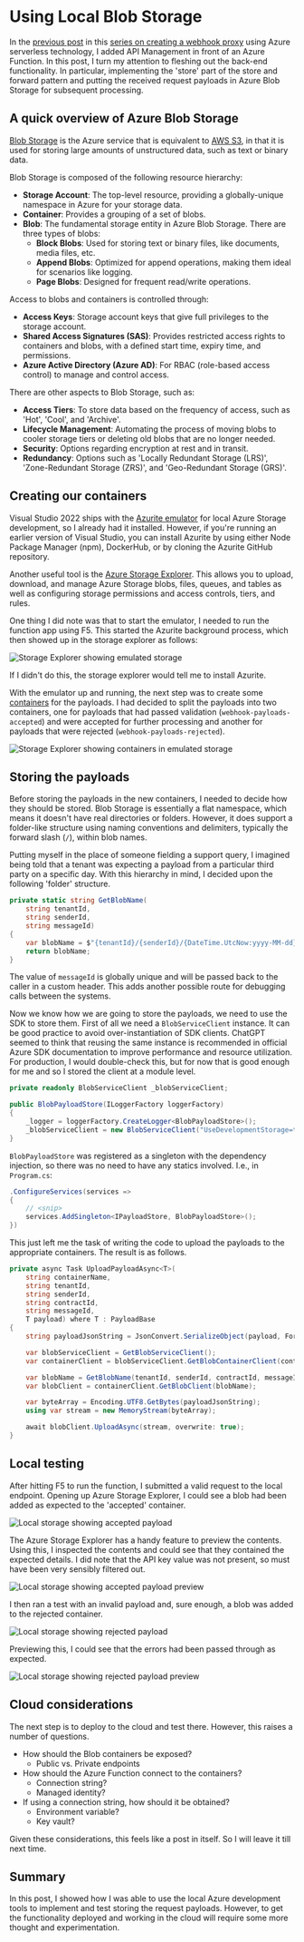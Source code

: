 # Using Local Blob Storage

In the [previous post](https://www.10printiamcool.com/exposing-an-azure-function-using-api-management) in this [series on creating a webhook proxy](https://www.10printiamcool.com/series/azure-serverless) using Azure serverless technology, I added API Management in front of an Azure Function. In this post, I turn my attention to fleshing out the back-end functionality. In particular, implementing the 'store' part of the store and forward pattern and putting the received request payloads in Azure Blob Storage for subsequent processing.

## A quick overview of Azure Blob Storage

[Blob Storage](https://learn.microsoft.com/en-us/azure/storage/blobs/storage-blobs-introduction) is the Azure service that is equivalent to [AWS S3](https://aws.amazon.com/s3/), in that it is used for storing large amounts of unstructured data, such as text or binary data.

Blob Storage is composed of the following resource hierarchy:

- **Storage Account**: The top-level resource, providing a globally-unique namespace in Azure for your storage data.
- **Container**: Provides a grouping of a set of blobs.
- **Blob**: The fundamental storage entity in Azure Blob Storage. There are three types of blobs:
  - **Block Blobs**: Used for storing text or binary files, like documents, media files, etc.
  - **Append Blobs**: Optimized for append operations, making them ideal for scenarios like logging.
  - **Page Blobs**: Designed for frequent read/write operations.

Access to blobs and containers is controlled through:

- **Access Keys**: Storage account keys that give full privileges to the storage account.
- **Shared Access Signatures (SAS)**: Provides restricted access rights to containers and blobs, with a defined start time, expiry time, and permissions.
- **Azure Active Directory (Azure AD)**: For RBAC (role-based access control) to manage and control access.

There are other aspects to Blob Storage, such as:

- **Access Tiers**: To store data based on the frequency of access, such as 'Hot', 'Cool', and 'Archive'.
- **Lifecycle Management**: Automating the process of moving blobs to cooler storage tiers or deleting old blobs that are no longer needed.
- **Security**: Options regarding encryption at rest and in transit.
- **Redundancy**: Options such as 'Locally Redundant Storage (LRS)', 'Zone-Redundant Storage (ZRS)', and 'Geo-Redundant Storage (GRS)'.

## Creating our containers

Visual Studio 2022 ships with the [Azurite emulator](https://learn.microsoft.com/en-us/azure/storage/common/storage-use-azurite?tabs=visual-studio%2Cblob-storage) for local Azure Storage development, so I already had it installed. However, if you're running an earlier version of Visual Studio, you can install Azurite by using either Node Package Manager (npm), DockerHub, or by cloning the Azurite GitHub repository.

Another useful tool is the [Azure Storage Explorer](https://azure.microsoft.com/en-us/products/storage/storage-explorer/). This allows you to upload, download, and manage Azure Storage blobs, files, queues, and tables as well as configuring storage permissions and access controls, tiers, and rules.

One thing I did note was that to start the emulator, I needed to run the function app using F5. This started the Azurite background process, which then showed up in the storage explorer as follows:

![Storage Explorer showing emulated storage](https://github.com/andybalham/blog-source-code/blob/master/blog-posts/images/serverless-azure-04-blob-storage/010-storage-viewer-emulated.png?raw=true)

If I didn't do this, the storage explorer would tell me to install Azurite.

With the emulator up and running, the next step was to create some [containers](https://learn.microsoft.com/en-us/azure/storage/blobs/storage-blobs-introduction#containers) for the payloads. I had decided to split the payloads into two containers, one for payloads that had passed validation (`webhook-payloads-accepted`) and were accepted for further processing and another for payloads that were rejected (`webhook-payloads-rejected`).

![Storage Explorer showing containers in emulated storage](https://github.com/andybalham/blog-source-code/blob/master/blog-posts/images/serverless-azure-04-blob-storage/020-storage-viewer-emulated-containers.png?raw=true)

## Storing the payloads

Before storing the payloads in the new containers, I needed to decide how they should be stored. Blob Storage is essentially a flat namespace, which means it doesn't have real directories or folders. However, it does support a folder-like structure using naming conventions and delimiters, typically the forward slash (`/`), within blob names.

Putting myself in the place of someone fielding a support query, I imagined being told that a tenant was expecting a payload from a particular third party on a specific day. With this hierarchy in mind, I decided upon the following 'folder' structure.

```csharp
private static string GetBlobName(
    string tenantId,
    string senderId,
    string messageId)
{
    var blobName = $"{tenantId}/{senderId}/{DateTime.UtcNow:yyyy-MM-dd}/{messageId}.json";
    return blobName;
}
```

The value of `messageId` is globally unique and will be passed back to the caller in a custom header. This adds another possible route for debugging calls between the systems.

Now we know how we are going to store the payloads, we need to use the SDK to store them. First of all we need a `BlobServiceClient` instance. It can be good practice to avoid over-instantiation of SDK clients. ChatGPT seemed to think that reusing the same instance is recommended in official Azure SDK documentation to improve performance and resource utilization. For production, I would double-check this, but for now that is good enough for me and so I stored the client at a module level.

```csharp
private readonly BlobServiceClient _blobServiceClient;

public BlobPayloadStore(ILoggerFactory loggerFactory)
{
    _logger = loggerFactory.CreateLogger<BlobPayloadStore>();
    _blobServiceClient = new BlobServiceClient("UseDevelopmentStorage=true");
}
```

`BlobPayloadStore` was registered as a singleton with the dependency injection, so there was no need to have any statics involved. I.e., in `Program.cs`:

```csharp
.ConfigureServices(services =>
{
    // <snip>
    services.AddSingleton<IPayloadStore, BlobPayloadStore>();
})
```

This just left me the task of writing the code to upload the payloads to the appropriate containers. The result is as follows.

```csharp
private async Task UploadPayloadAsync<T>(
    string containerName,
    string tenantId,
    string senderId,
    string contractId,
    string messageId,
    T payload) where T : PayloadBase
{
    string payloadJsonString = JsonConvert.SerializeObject(payload, Formatting.Indented);

    var blobServiceClient = GetBlobServiceClient();
    var containerClient = blobServiceClient.GetBlobContainerClient(containerName);

    var blobName = GetBlobName(tenantId, senderId, contractId, messageId);
    var blobClient = containerClient.GetBlobClient(blobName);

    var byteArray = Encoding.UTF8.GetBytes(payloadJsonString);
    using var stream = new MemoryStream(byteArray);

    await blobClient.UploadAsync(stream, overwrite: true);
}
```

## Local testing

After hitting F5 to run the function, I submitted a valid request to the local endpoint. Opening up Azure Storage Explorer, I could see a blob had been added as expected to the 'accepted' container.

![Local storage showing accepted payload](https://github.com/andybalham/blog-source-code/blob/master/blog-posts/images/serverless-azure-04-blob-storage/030-accepted-payload-local-storage.png?raw=true)

The Azure Storage Explorer has a handy feature to preview the contents. Using this, I inspected the contents and could see that they contained the expected details. I did note that the API key value was not present, so must have been very sensibly filtered out.

![Local storage showing accepted payload preview](https://github.com/andybalham/blog-source-code/blob/master/blog-posts/images/serverless-azure-04-blob-storage/040-accepted-payload-preview.png?raw=true)

I then ran a test with an invalid payload and, sure enough, a blob was added to the rejected container.

![Local storage showing rejected payload](https://github.com/andybalham/blog-source-code/blob/master/blog-posts/images/serverless-azure-04-blob-storage/050-rejected-payload-local-storage.png?raw=true)

Previewing this, I could see that the errors had been passed through as expected.

![Local storage showing rejected payload preview](https://github.com/andybalham/blog-source-code/blob/master/blog-posts/images/serverless-azure-04-blob-storage/060-rejected-payload-preview.png?raw=true)

## Cloud considerations

The next step is to deploy to the cloud and test there. However, this raises a number of questions.

- How should the Blob containers be exposed?
  - Public vs. Private endpoints
- How should the Azure Function connect to the containers?
  - Connection string?
  - Managed identity?
- If using a connection string, how should it be obtained?
  - Environment variable?
  - Key vault?

Given these considerations, this feels like a post in itself. So I will leave it till next time.

## Summary

In this post, I showed how I was able to use the local Azure development tools to implement and test storing the request payloads. However, to get the functionality deployed and working in the cloud will require some more thought and experimentation.
